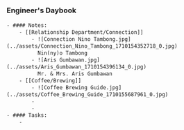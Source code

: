 ### Engineer's Daybook
	- #### Notes:
		- [[Relationship Department/Connection]]
			- ![Connection Nino Tambong.jpg](../assets/Connection_Nino_Tambong_1710154352718_0.jpg)
			  Nin(ny)o Tambong
			- ![Aris Gumbawan.jpg](../assets/Aris_Gumbawan_1710154396134_0.jpg)
			  Mr. & Mrs. Aris Gumbawan
		- [[Coffee/Brewing]]
			- ![Coffee Brewing Guide.jpg](../assets/Coffee_Brewing_Guide_1710155687961_0.jpg)
			-
			-
	- #### Tasks:
		-